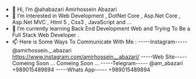 - 👋 Hi, I’m @ahabazari Amirhossein Abazari
- 👀 I’m interested in Web Development , DotNet Core , Asp.Net Core , Asp.Net MVC , Html 5 , Css3 , JavaScript and ... 
- 🌱 I’m currently learning Back End Development Web and Trying To Be a Full Stack Web Developer .
- 📫 Here is Some Ways To Communicate With Me : 
-----Instagram-----
@amirhossein._.abazari
https://www.instagram.com/amirhossein._.abazari/
-----Web Site-----
Comeing Soon ...
Comeing Soon ...
-----Telegram-----
@am_abazari
+989015489894
-----Whats App-----
+989015489894



<!---
ahabazari/ahabazari is a ✨ special ✨ repository because its `README.md` (this file) appears on your GitHub profile.
You can click the Preview link to take a look at your changes.
--->
